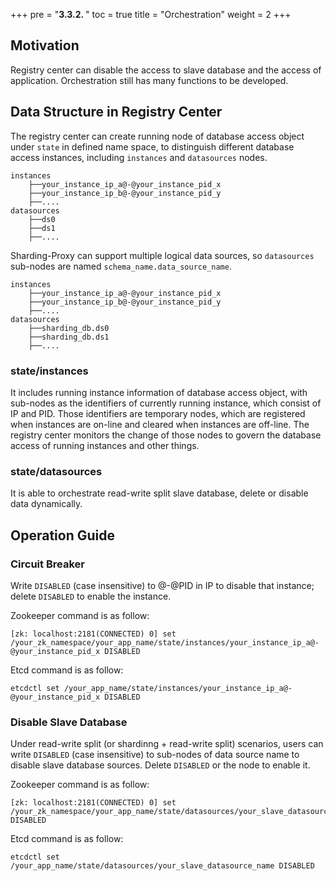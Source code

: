 +++
pre = "<b>3.3.2. </b>"
toc = true
title = "Orchestration"
weight = 2
+++

## Motivation

Registry center can disable the access to slave database and the access of application. Orchestration still has many functions to be developed.

## Data Structure in Registry Center

The registry center can create running node of database access object under `state` in defined name space, to distinguish different database access instances, including `instances` and `datasources` nodes.

```
instances
    ├──your_instance_ip_a@-@your_instance_pid_x
    ├──your_instance_ip_b@-@your_instance_pid_y
    ├──....
datasources
    ├──ds0
    ├──ds1
    ├──....
```

Sharding-Proxy can support multiple logical data sources, so `datasources` sub-nodes are named `schema_name.data_source_name`.

```
instances
    ├──your_instance_ip_a@-@your_instance_pid_x
    ├──your_instance_ip_b@-@your_instance_pid_y
    ├──....
datasources
    ├──sharding_db.ds0
    ├──sharding_db.ds1
    ├──....
```

### state/instances

It includes running instance information of database access object, with sub-nodes as the identifiers of currently running instance, which consist of IP and PID. Those identifiers are temporary nodes, which are registered when instances are on-line and cleared when instances are off-line. The registry center monitors the change of those nodes to govern the database access of running instances and other things.

### state/datasources

It is able to orchestrate read-write split slave database, delete or disable data dynamically.

## Operation Guide

### Circuit Breaker

Write `DISABLED` (case insensitive) to @-@PID in IP to disable that instance; delete `DISABLED` to enable the instance.

Zookeeper command is as follow:

```
[zk: localhost:2181(CONNECTED) 0] set /your_zk_namespace/your_app_name/state/instances/your_instance_ip_a@-@your_instance_pid_x DISABLED
```

Etcd command is as follow:

```
etcdctl set /your_app_name/state/instances/your_instance_ip_a@-@your_instance_pid_x DISABLED
```

### Disable Slave Database

Under read-write split (or shardinng + read-write split) scenarios, users can write `DISABLED` (case insensitive) to sub-nodes of data source name to disable slave database sources. Delete `DISABLED` or the node to enable it.

Zookeeper command is as follow:

```
[zk: localhost:2181(CONNECTED) 0] set /your_zk_namespace/your_app_name/state/datasources/your_slave_datasource_name DISABLED
```

Etcd command is as follow:

```
etcdctl set /your_app_name/state/datasources/your_slave_datasource_name DISABLED
```
